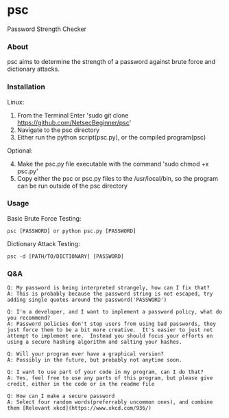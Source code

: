 # psc
Password Strength Checker
### About
psc aims to determine the strength of a password against brute force and dictionary attacks.
### Installation
Linux:

1. From the Terminal Enter 'sudo git clone https://github.com/NetsecBeginner/psc'
2. Navigate to the psc directory
3. Either run the python script(psc.py), or the compiled program(psc)

  Optional:

4. Make the psc.py file executable with the command 'sudo chmod +x psc.py'
5. Copy either the psc or psc.py files to the /usr/local/bin, so the program can be run outside of the psc directory
### Usage
Basic Brute Force Testing:
```
psc [PASSWORD] or python psc.py [PASSWORD]
```
Dictionary Attack Testing:
```
psc -d [PATH/TO/DICTIONARY] [PASSWORD]
```
### Q&A
```
Q: My password is being interpreted strangely, how can I fix that?
A: This is probably because the password string is not escaped, try adding single quotes around the password('PASSWORD')
```
```
Q: I'm a developer, and I want to implement a password policy, what do you recommend?
A: Password policies don't stop users from using bad passwords, they just force them to be a bit more creative.  It's easier to just not attempt to implement one.  Instead you should focus your efforts on using a secure hashing algorithm and salting your hashes.
```
```
Q: Will your program ever have a graphical version?
A: Possibly in the future, but probably not anytime soon.
```
```
Q: I want to use part of your code in my program, can I do that?
A: Yes, feel free to use any parts of this program, but please give credit, either in the code or in the readme file
```
```
Q: How can I make a secure password
A: Select four random words(preferrably uncommon ones), and combine them [Relevant xkcd](https://www.xkcd.com/936/)
```
